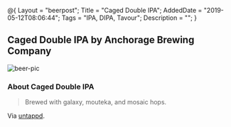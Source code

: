 @{
 Layout = "beerpost";
 Title = "Caged Double IPA";
 AddedDate = "2019-05-12T08:06:44";
 Tags = "IPA, DIPA, Tavour";
 Description = "";
 }
 

## Caged Double IPA by Anchorage Brewing Company

![beer-pic]

### About Caged Double IPA

> Brewed with galaxy, mouteka, and mosaic hops.

Via [untappd][untappd-url].

[untappd-url]: <https://untappd.com//b/anchorage-brewing-company-caged-double-ipa/3142954>
[beer-pic]: https://jasonpowley.com/assets/img/2019-05-12-caged-double-ipa.jpeg "Caged Double IPA by Anchorage Brewing Company"

